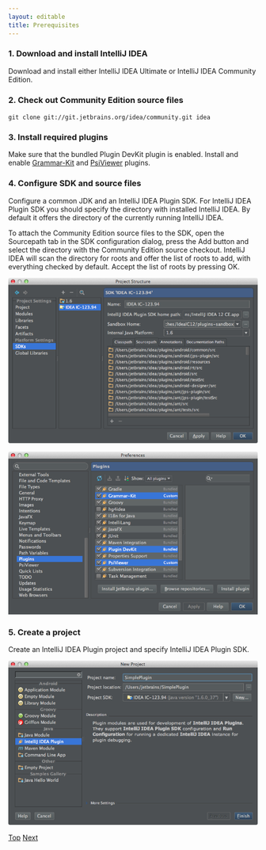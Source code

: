 ```yaml
---
layout: editable
title: Prerequisites
---
```



### 1. Download and install IntelliJ IDEA

Download and install either IntelliJ IDEA Ultimate or IntelliJ IDEA Community Edition.

### 2. Check out Community Edition source files

```
git clone git://git.jetbrains.org/idea/community.git idea
```

### 3. Install required plugins

Make sure that the bundled Plugin DevKit plugin is enabled.
Install and enable
[Grammar-Kit](http://plugins.intellij.net/plugin?pluginId=6606)
and
[PsiViewer](http://plugins.intellij.net/plugin/?null&pluginId=227)
plugins.

### 4. Configure SDK and source files

Configure a common JDK and an IntelliJ IDEA Plugin SDK.
For IntelliJ IDEA Plugin SDK you should specify the directory with installed IntelliJ IDEA.
By default it offers the directory of the currently running IntelliJ IDEA.

To attach the Community Edition source files to the SDK, open the Sourcepath tab in the SDK configuration dialog, press the Add button and select the directory with the Community Edition source checkout.
IntelliJ IDEA will scan the directory for roots and offer the list of roots to add, with everything checked by default.
Accept the list of roots by pressing OK.

![Project SDK](img/cls_tutorial/project_sdk.png)

![Plugins](img/cls_tutorial/plugins.png)

### 5. Create a project

Create an IntelliJ IDEA Plugin project and specify IntelliJ IDEA Plugin SDK.

![New Project](img/cls_tutorial/new_project.png)

[Top](cls_tutorial.html)
[Next](language_and_filetype.md)

